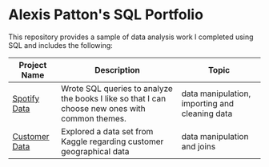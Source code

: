 # Alexis Patton's SQL Portfolio
This repository provides a sample of data analysis work I completed using SQL and includes the following:

Project Name  | Description   |  Topic
------------- | ------------- | ------------------
[Spotify Data](https://github.com/atpatton13/SQL/blob/main/SpotifyData)  | Wrote SQL queries to analyze the books I like so that I can choose new ones with common themes.  | data manipulation, importing and cleaning data
[Customer Data](https://github.com/atpatton13/SQL/blob/main/Customer%20Data)  | Explored a data set from Kaggle regarding customer geographical data | data manipulation and joins
